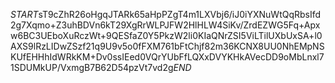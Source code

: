 $START$sT9cZhR26oHgqJTARk65aHpPZgT4m1LXVbj6/iJ0iYXNuWtQqRbsIfd2g7Xqmo+Z3uhBDVn6kT29XgRrWLPJFW2HlHLW4SiKv/ZrdEZWG5Fq+Apxw6BC3UEboXuRczWt+9QESfaZ0Y5PkzW2li0KIaQNrZSI5ViLTilUXbUxSA+l0AXS9lRzLIDwZSzf21q9U9v5o0fFXM761bFtChjf82m36KCNX8UU0NhEMpNSKUfEHHhIdWRkKM+Dv0ssIEed0VQrYUbFfLQXxDVYKHkAVecDD9oMbLnxl71SDUMkUP/VxmgB7B62D54pzVt7vd2g$END$